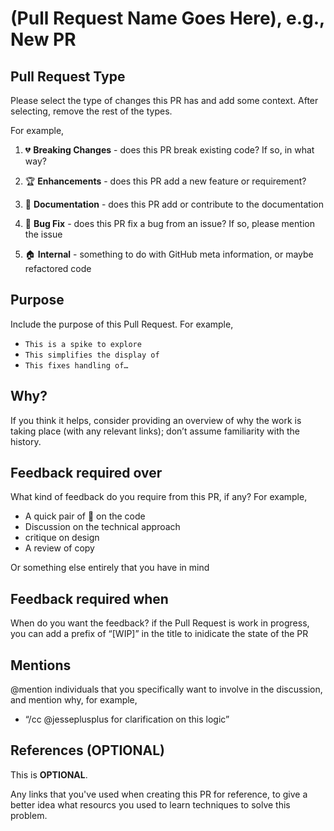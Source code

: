 # (Pull Request Name Goes Here), e.g., New PR

## Pull Request Type

Please select the type of changes this PR has and add some context. After selecting, remove the rest of the types.

For example,

1. 💔 **Breaking Changes** - does this PR break existing code? If so, in what way?

2. 🏆 **Enhancements** - does this PR add a new feature or requirement?

3. 📜 **Documentation** - does this PR add or contribute to the documentation

4. 🐛 **Bug Fix** - does this PR fix a bug from an issue? If so, please mention the issue

5. 🏠 **Internal** - something to do with GitHub meta information, or maybe refactored code

## Purpose

Include the purpose of this Pull Request. For example,

- `This is a spike to explore`
- `This simplifies the display of`
- `This fixes handling of…`

## Why?

If you think it helps, consider providing an overview of why the work is taking place (with any relevant links); don’t assume familiarity with the history.

## Feedback required over

What kind of feedback do you require from this PR, if any? For example,

- A quick pair of :eyes: on the code
- Discussion on the technical approach
- critique on design
- A review of copy

Or something else entirely that you have in mind

## Feedback required when

When do you want the feedback? if the Pull Request is work in progress, you can add a prefix of “[WIP]” in the title to inidicate the state of the PR

## Mentions

@mention individuals that you specifically want to involve in the discussion, and mention why, for example,

- “/cc @jesseplusplus for clarification on this logic”

## References (OPTIONAL)

This is **OPTIONAL**.

Any links that you've used when creating this PR for reference, to give a better idea what resourcs you used to learn techniques to solve this problem.
